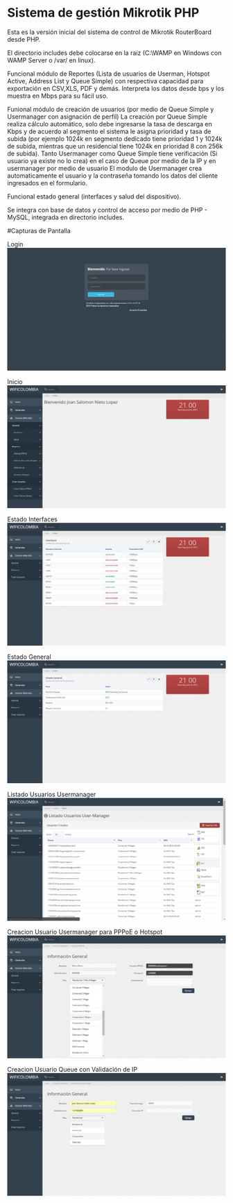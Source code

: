 # Sistema de gestión Mikrotik PHP

Esta es la versión inicial del sistema de control de Mikrotik RouterBoard desde PHP.

El directorio includes debe colocarse en la raiz (C:\WAMP  en Windows con WAMP Server o /var/ en linux).

Funcional módulo de Reportes (Lista de usuarios de Userman, Hotspot Active, Address List y Queue Simple) con respectiva capacidad para exportación en CSV,XLS, PDF y demás. Interpreta los datos desde bps y los muestra en Mbps para su fácil uso.

Funional módulo de creación de usuarios (por medio de Queue Simple y Usermanager con asignación de perfil) 
La creación por Queue Simple realiza cálculo automático, solo debe ingresarse la tasa de descarga en Kbps y de acuerdo al segmento el sistema le asigna prioridad y tasa de subida (por ejemplo 1024k en segmento dedicado tiene prioridad 1 y 1024k de subida, mientras que un residencial tiene 1024k en prioridad 8 con 256k de subida).
Tanto Usermanager como Queue Simple tiene verificación (Si usuario ya existe no lo crea) en el caso de Queue por medio de la IP y en usermanager por medio de usuario
El modulo de Usermanager crea automaticamente el usuario y la contraseña tomando los datos del cliente ingresados en el formulario.

Funcional estado general (interfaces y salud del dispositivo).

Se integra con base de datos y control de acceso por medio de PHP - MySQL, integrada en directorio includes.

#Capturas de Pantalla

Login
![Alt text](img/review/uno.png "Login Sitio")

Inicio
![Alt text](img/review/dos.png "Inicio Sitio")

Estado Interfaces
![Alt text](img/review/tres.png "Estado Interfaces")

Estado General
![Alt text](img/review/cuatro.png "Estado General")

Listado Usuarios Usermanager
![Alt text](img/review/cinco.png "Lista Usermanager")

Creacion Usuario Usermanager para PPPoE o Hotspot
![Alt text](img/review/seis.png "Creacion Usermanager")

Creacion Usuario Queue con Validación de IP
![Alt text](img/review/siete.png "Creacion Usuario Queue")
